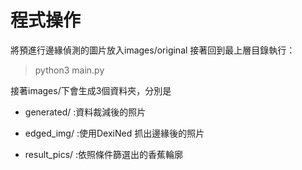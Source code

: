 # 程式操作

<p>將預進行邊緣偵測的圖片放入images/original
接著回到最上層目錄執行：</p>

> python3 main.py

<p> 接著images/下會生成3個資料夾，分別是 </p>

* generated/ :資料裁減後的照片
<!-- ![](images/generated/image_11-06-2020_07-05-34_PM.png) -->

* edged_img/ :使用DexiNed 抓出邊緣後的照片
<!-- ![](images/edged_img/image_14-06-2020_01-00-39_AM.png) -->

* result_pics/ :依照條件篩選出的香蕉輪廓
<!-- ![](images/result_pics/res_image_24-06-2020_01-00-33_AM.png) -->
